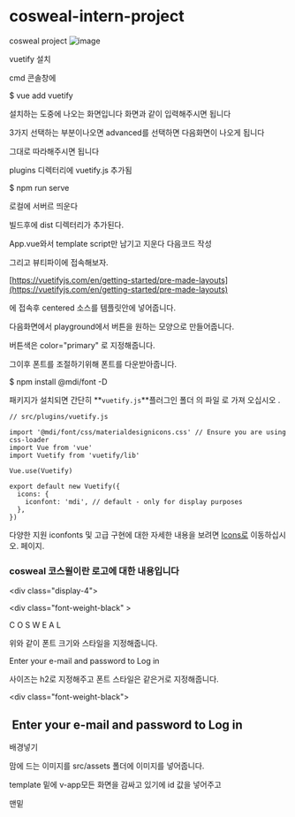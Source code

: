 # cosweal-intern-project
cosweal project
[](https://www.notion.so/e594ebf1ac364926a92c3a76f92e015a#fc91102f68364d3287b3d6b4e0868dac)
![image](https://user-images.githubusercontent.com/44186682/65585587-a9143e80-dfbd-11e9-8a25-7ac1f981715c.png)


vuetify 설치

cmd 콘솔창에

$ vue add vuetify

[](https://www.notion.so/e594ebf1ac364926a92c3a76f92e015a#10719c7e727448cbb322f9990a275a4f)

설치하는 도중에 나오는 화면입니다 화면과 같이 입력해주시면 됩니다

3가지 선택하는 부분이나오면 advanced를 선택하면 다음화면이 나오게 됩니다

그대로 따라해주시면 됩니다

[](https://www.notion.so/e594ebf1ac364926a92c3a76f92e015a#19b2c0c88a4544a496f920097cc09d58)

plugins 디렉터리에 vuetify.js 추가됨

$ npm run serve 

로컬에 서버르 띄운다

[](https://www.notion.so/e594ebf1ac364926a92c3a76f92e015a#502f7bec43ee4985aead379881ea8db7)

빌드후에 dist 디렉터리가 추가된다.

App.vue와서 template script만 남기고 지운다 다음코드 작성

[](https://www.notion.so/e594ebf1ac364926a92c3a76f92e015a#b7b427e13a6243d4967f51d50bca5edb)

그리고 뷰티파이에 접속해보자.

[https://vuetifyjs.com/en/getting-started/pre-made-layouts](https://vuetifyjs.com/en/getting-started/pre-made-layouts) 

에 접속후 centered 소스를 템플릿안에 넣어줍니다.

[](https://www.notion.so/e594ebf1ac364926a92c3a76f92e015a#b06e19f41f5843f9ab92660cddaecf02)

다음화면에서 playground에서 버튼을 원하는 모양으로 만들어줍니다.

버튼색은 color="primary" 로 지정해줍니다.

그이후 폰트를 조절하기위해 폰트를 다운받아줍니다.

$ npm install @mdi/font -D

패키지가 설치되면 간단히 **`vuetify.js`**플러그인 폴더 의 파일 로 가져 오십시오 .

    // src/plugins/vuetify.js
    
    import '@mdi/font/css/materialdesignicons.css' // Ensure you are using css-loader
    import Vue from 'vue'
    import Vuetify from 'vuetify/lib'
    
    Vue.use(Vuetify)
    
    export default new Vuetify({
      icons: {
        iconfont: 'mdi', // default - only for display purposes
      },
    })

다양한 지원 iconfonts 및 고급 구현에 대한 자세한 내용을 보려면 [Icons로](https://vuetifyjs.com/customization/icons) 이동하십시오. 페이지.

### cosweal 코스윌이란 로고에 대한 내용입니다

<div class="display-4">

<div class="font-weight-black" >

C O S W E A L

</div>

</div>

위와 같이 폰트 크기와 스타일을 지정해줍니다.

Enter your e-mail and password to Log in

사이즈는 h2로 지정해주고 폰트 스타일은 같은거로 지정해줍니다.

<div class="font-weight-black">

<h2> Enter your e-mail and password to Log in

</h2>

</div>

배경넣기

맘에 드는 이미지를 src/assets 폴더에 이미지를 넣어줍니다.

template 밑에 v-app모든 화면을 감싸고 있기에 id 값을 넣어주고 

<v-app id="inspire"> 맨밑 <style>안에

#inspire{

background-image: url('./assets/bg1.png.png')

}

넣어줍니다.

about cosweal과 아이콘

우선 아이콘을 띄워주기 위해 cmd창에

npm install material-design-icons-iconfont -D

[](https://www.notion.so/e594ebf1ac364926a92c3a76f92e015a#1cf71d81147e4c8e89c279470cee4874)

그이후 main.js파일로가서 추가해줍니다.

[](https://www.notion.so/e594ebf1ac364926a92c3a76f92e015a#b7e9dbb474774086b671d9e84abcca92)

import Vue from 'vue'

import App from './App.vue'

import router from './router'

import store from './store'

import vuetify from './plugins/vuetify';

import '@babel/polyfill'

import 'material-design-icons-iconfont/dist/material-design-icons.css' // Ensure you are using css-loader

import Vuetify from 'vuetify/lib'

Vue.config.productionTip = false

new Vue({

router,

store,

vuetify,

render: h => h(App)

}).$mount('#app')

Vue.use(Vuetify)

export default new Vuetify({

icons: {

iconfont: 'md',

},

})

와 같이 기본 구성을 해줍니다. 그이후 vuetify에서 제공되는 아이콘의 이름을 쓰면  모두 이용할수있습니다.

checkbox

input을 넣어주고 checkbox를 만들어줍니다.

<input class = "rember" color =black type="checkbox" checked v-model="selected" ><span class="rember" > remember id/password </span>

?아이콘과 forget id/password에 링크 걸어주기

<a href를 이용하여 링크를 걸어줍니다.

<a class="link" href="[http://www.cosweal.com/main/main.php](http://www.cosweal.com/main/main.php)">

이용하하다보면 밑줄이 생기게 됩니다 밑줄을 지우기위해 클래스 값을 지정해주고

<style> .클래스안에 text-decoration:none; 를 넣어주면 밑줄이 지워지게 됩니다.

  

[](https://www.notion.so/e594ebf1ac364926a92c3a76f92e015a#69cdececc393449b9e54eb520c831bb7)
